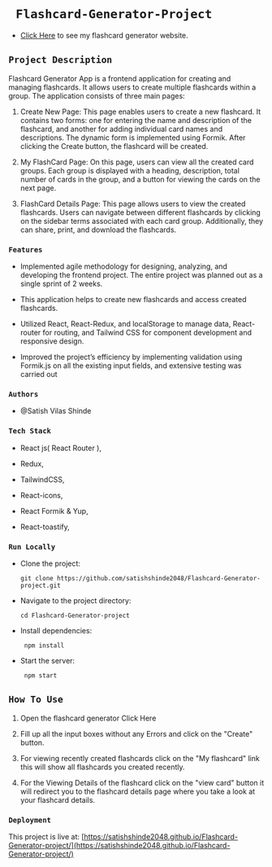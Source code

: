 # `  Flashcard-Generator-Project  `

  + [Click Here](https://satishshinde2048.github.io/Flashcard-Generator-project/) to see my flashcard generator 
  website.

## `Project Description`

Flashcard Generator App is a frontend application for creating and managing flashcards. It allows users to 
  create multiple flashcards within a group. The application consists of three main pages:

  1. Create New Page:
     This page enables users to create a new flashcard. It contains two forms: one for entering the name and 
     description of the flashcard, and another for adding 
     individual card names and descriptions. The dynamic form is implemented using Formik. After clicking the 
     Create button, the flashcard will be created.

  1. My FlashCard Page:
   On this page, users can view all the created card groups. Each group is displayed with a heading, description, 
   total number of cards in the group, and a button 
   for viewing the cards on the next page.

  1. FlashCard Details Page:
   This page allows users to view the created flashcards. Users can navigate between different flashcards by 
   clicking on the sidebar terms associated with each 
   card group. Additionally, they can share, print, and download the flashcards.


### `Features`

 + Implemented agile methodology for designing, analyzing, and developing the frontend project. The entire 
    project  was planned out as a single sprint of 2 weeks.


  + This application helps to create new flashcards and access created flashcards.

 
  + Utilized React, React-Redux, and localStorage to manage data, React-router for routing, and Tailwind CSS for 
   component development and responsive design.

 
  + Improved the project’s efficiency by implementing validation using Formik.js on all the existing input fields, 
   and extensive testing was carried out
   

### `Authors`

 + @Satish Vilas Shinde

### `Tech Stack`

+ React js( React Router ),
     
+ Redux,       
     
+ TailwindCSS,  
     
+ React-icons,  
     
+ React Formik & Yup,   
     
+ React-toastify,
     

### `Run Locally`

+ Clone the project:

      git clone https://github.com/satishshinde2048/Flashcard-Generator-project.git  


+ Navigate to the project directory:

      cd Flashcard-Generator-project
                                                                                                       
+ Install dependencies:                                                                                                    

       npm install 
                                                                                                                                                                                                                
+ Start the server:                                                                                                        

       npm start       
      

## `How To Use`

1. Open the flashcard generator Click Here

1. Fill up all the input boxes without any Errors and click on the "Create" button.

1. For viewing recently created flashcards click on the "My flashcard" link this will show all flashcards you created recently.

1. For the Viewing Details of the flashcard click on the "view card" button it will redirect you to the flashcard details page where you take a look at your flashcard details.


### `Deployment`

This project is live at: [https://satishshinde2048.github.io/Flashcard-Generator-project/](https://satishshinde2048.github.io/Flashcard-Generator-project/)

